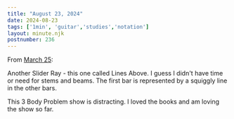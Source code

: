 ```yaml
---
title: "August 23, 2024"
date: 2024-08-23
tags: ['1min', 'guitar','studies','notation']
layout: minute.njk
postnumber: 236
---	
```


From [March 25](https://www.listenfaster.com/main/85/):


Another Slider Ray - this one called Lines Above. I guess I didn't have time or need for stems and beams. The first bar is represented by a squiggly line in the other bars.

This 3 Body Problem show is distracting. I loved the books and am loving the show so far.
